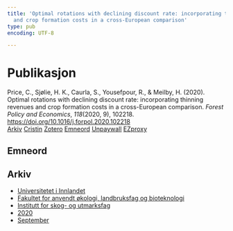 ```yaml
---
title: 'Optimal rotations with declining discount rate: incorporating thinning revenues
  and crop formation costs in a cross-European comparison'
type: pub
encoding: UTF-8

---
```

<h1>Publikasjon</h1>
<article id="csl-bib-container-RMHXVDJY" class="csl-bib-container">
  <div class="csl-bib-body"> <div class="csl-entry">Price, C., Sjølie, H. K., Caurla, S., Yousefpour, R., &#38; Meilby, H. (2020). Optimal rotations with declining discount rate: incorporating thinning revenues and crop formation costs in a cross-European comparison. <i>Forest Policy and Economics</i>, <i>118</i>(2020, 9), 102218. <a href="https://doi.org/10.1016/j.forpol.2020.102218">https://doi.org/10.1016/j.forpol.2020.102218</a></div> </div>
  <div class="csl-bib-buttons">
    <a href="#taxonomy-article-RMHXVDJY" alt="archive" class="csl-bib-button">Arkiv</a>
    <a href="https://app.cristin.no/results/show.jsf?id=1828761" alt="Cristin" class="csl-bib-button">Cristin</a>
    <a href="http://zotero.org/groups/5881554/items/RMHXVDJY" alt="Zotero" class="csl-bib-button">Zotero</a>
    <a href="#keywords-article-RMHXVDJY" alt="keywords" class="csl-bib-button">Emneord</a>
    <a href="https://doi.org/10.1016/j.forpol.2020.102218" alt="Unpaywall" class="csl-bib-button">Unpaywall</a>
    <a href="https://doi.org/10.1016/j.forpol.2020.102218" alt="EZproxy" class="csl-bib-button">EZproxy</a>
  </div>
  <div id="csl-bib-meta-container-RMHXVDJY"></div>
</article>
<div id="csl-bib-meta-RMHXVDJY" class="csl-bib-meta">
  <article id="keywords-article-RMHXVDJY" class="keywords-article">
    <h1>Emneord</h1>
    
  </article>
  <article id="taxonomy-article-RMHXVDJY" class="taxonomy-article">
    <h1>Arkiv</h1>
    <ul>
      <li>
        <a href="/nn/archive/?key=3DCRN523">Universitetet i Innlandet</a>
      </li>
      <li>
        <a href="/nn/archive/?key=T77LXH6D">Fakultet for anvendt økologi, landbruksfag og bioteknologi</a>
      </li>
      <li>
        <a href="/nn/archive/?key=7TRARPE3">Institutt for skog- og utmarksfag</a>
      </li>
      <li>
        <a href="/nn/archive/?key=7DUBQ66V">2020</a>
      </li>
      <li>
        <a href="/nn/archive/?key=JY2ZUCYL">September</a>
      </li>
    </ul>
  </article>
</div>
